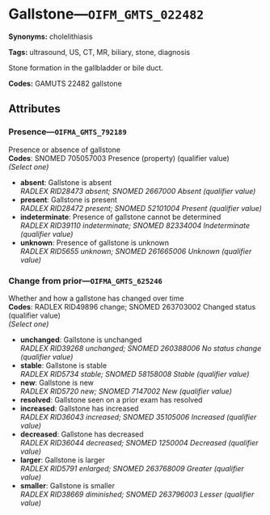 # Gallstone—`OIFM_GMTS_022482`

**Synonyms:** cholelithiasis

**Tags:** ultrasound, US, CT, MR, biliary, stone, diagnosis

Stone formation in the gallbladder or bile duct.

**Codes:** GAMUTS 22482 gallstone

## Attributes

### Presence—`OIFMA_GMTS_792189`

Presence or absence of gallstone  
**Codes**: SNOMED 705057003 Presence (property) (qualifier value)  
*(Select one)*

- **absent**: Gallstone is absent  
_RADLEX RID28473 absent; SNOMED 2667000 Absent (qualifier value)_
- **present**: Gallstone is present  
_RADLEX RID28472 present; SNOMED 52101004 Present (qualifier value)_
- **indeterminate**: Presence of gallstone cannot be determined  
_RADLEX RID39110 indeterminate; SNOMED 82334004 Indeterminate (qualifier value)_
- **unknown**: Presence of gallstone is unknown  
_RADLEX RID5655 unknown; SNOMED 261665006 Unknown (qualifier value)_

### Change from prior—`OIFMA_GMTS_625246`

Whether and how a gallstone has changed over time  
**Codes**: RADLEX RID49896 change; SNOMED 263703002 Changed status (qualifier value)  
*(Select one)*

- **unchanged**: Gallstone is unchanged  
_RADLEX RID39268 unchanged; SNOMED 260388006 No status change (qualifier value)_
- **stable**: Gallstone is stable  
_RADLEX RID5734 stable; SNOMED 58158008 Stable (qualifier value)_
- **new**: Gallstone is new  
_RADLEX RID5720 new; SNOMED 7147002 New (qualifier value)_
- **resolved**: Gallstone seen on a prior exam has resolved  
- **increased**: Gallstone has increased  
_RADLEX RID36043 increased; SNOMED 35105006 Increased (qualifier value)_
- **decreased**: Gallstone has decreased  
_RADLEX RID36044 decreased; SNOMED 1250004 Decreased (qualifier value)_
- **larger**: Gallstone is larger  
_RADLEX RID5791 enlarged; SNOMED 263768009 Greater (qualifier value)_
- **smaller**: Gallstone is smaller  
_RADLEX RID38669 diminished; SNOMED 263796003 Lesser (qualifier value)_